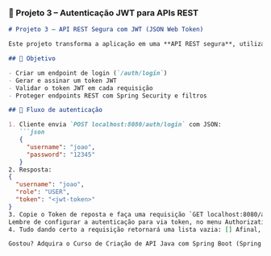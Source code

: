 ### 📘 Projeto 3 – Autenticação JWT para APIs REST

```markdown
# Projeto 3 – API REST Segura com JWT (JSON Web Token)

Este projeto transforma a aplicação em uma **API REST segura**, utilizando autenticação baseada em **JWT (stateless)** em vez de sessões.

## 🎯 Objetivo

- Criar um endpoint de login (`/auth/login`)
- Gerar e assinar um token JWT
- Validar o token JWT em cada requisição
- Proteger endpoints REST com Spring Security e filtros

## 🧪 Fluxo de autenticação

1. Cliente envia `POST localhost:8080/auth/login` com JSON:
   ```json
   {
     "username": "joao",
     "password": "12345"
   }
2. Resposta:
{
  "username": "joao",
  "role": "USER",
  "token": "<jwt-token>"
}
3. Copie o Token de reposta e faça uma requisição `GET localhost:8080/api/produtos`:
Lembre de configurar a autenticação para via token, no menu Authorization, do Postman, como mostrada no documento do projeto, colando o token gerado no campo Token.
4. Tudo dando certo a requisição retornará uma lista vazia: [] Afinal, não tem nenhum produto cadastrado.

Gostou? Adquira o Curso de Criação de API Java com Spring Boot (Spring MVC, Data JPA, Security, H2 e MySQL) aqui: [https://pay.kiwify.com.br/XVcZbZy](https://pay.kiwify.com.br/XVcZbZy) Ou, adquira apenas os projetos Documentados com Spring Security aqui: [https://pay.kiwify.com.br/1BOIOP9](https://pay.kiwify.com.br/1BOIOP9)

